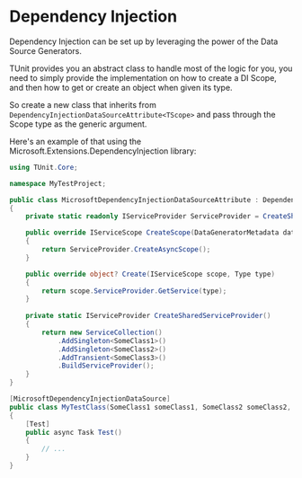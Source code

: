 # Dependency Injection

Dependency Injection can be set up by leveraging the power of the Data Source Generators.

TUnit provides you an abstract class to handle most of the logic for you, you need to simply provide the implementation on how to create a DI Scope, and then how to get or create an object when given its type.

So create a new class that inherits from `DependencyInjectionDataSourceAttribute<TScope>` and pass through the Scope type as the generic argument.

Here's an example of that using the Microsoft.Extensions.DependencyInjection library:

```csharp
using TUnit.Core;

namespace MyTestProject;

public class MicrosoftDependencyInjectionDataSourceAttribute : DependencyInjectionDataSourceAttribute<IServiceScope>
{
    private static readonly IServiceProvider ServiceProvider = CreateSharedServiceProvider();

    public override IServiceScope CreateScope(DataGeneratorMetadata dataGeneratorMetadata)
    {
        return ServiceProvider.CreateAsyncScope();
    }

    public override object? Create(IServiceScope scope, Type type)
    {
        return scope.ServiceProvider.GetService(type);
    }
    
    private static IServiceProvider CreateSharedServiceProvider()
    {
        return new ServiceCollection()
            .AddSingleton<SomeClass1>()
            .AddSingleton<SomeClass2>()
            .AddTransient<SomeClass3>()
            .BuildServiceProvider();
    }
}

[MicrosoftDependencyInjectionDataSource]
public class MyTestClass(SomeClass1 someClass1, SomeClass2 someClass2, SomeClass3 someClass3)
{
    [Test]
    public async Task Test()
    {
        // ...
    }
}
```

